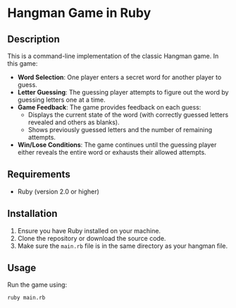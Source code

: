 # Hangman Game in Ruby

## Description

This is a command-line implementation of the classic Hangman game. In this game:

- **Word Selection**: One player enters a secret word for another player to guess.
- **Letter Guessing**: The guessing player attempts to figure out the word by guessing letters one at a time.
- **Game Feedback**: The game provides feedback on each guess:
  - Displays the current state of the word (with correctly guessed letters revealed and others as blanks).
  - Shows previously guessed letters and the number of remaining attempts.
- **Win/Lose Conditions**: The game continues until the guessing player either reveals the entire word or exhausts their allowed attempts.

## Requirements

- Ruby (version 2.0 or higher)

## Installation

1. Ensure you have Ruby installed on your machine.
2. Clone the repository or download the source code.
3. Make sure the `main.rb` file is in the same directory as your hangman file.

## Usage

Run the game using:

```bash
ruby main.rb

